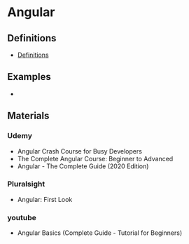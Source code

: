 # Angular

## Definitions
* [Definitions](definitions)

## Examples
* 

## Materials
### Udemy
* Angular Crash Course for Busy Developers
* The Complete Angular Course: Beginner to Advanced
* Angular - The Complete Guide (2020 Edition)

### Pluralsight
* Angular: First Look

### youtube
* Angular Basics (Complete Guide - Tutorial for Beginners)